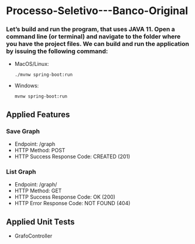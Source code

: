 # Processo-Seletivo---Banco-Original

### Let’s build and run the program, that uses JAVA 11. Open a command line (or terminal) and navigate to the folder where you have the project files. We can build and run the application by issuing the following command:

* MacOS/Linux:
  
    `./mvnw spring-boot:run`
  

* Windows:
  
     `mvnw spring-boot:run`

## Applied Features

### Save Graph
- Endpoint: /graph
- HTTP Method: POST
- HTTP Success Response Code: CREATED (201)

### List Graph
- Endpoint: /graph/<graphId>
- HTTP Method: GET
- HTTP Success Response Code: OK (200)
- HTTP Error Response Code: NOT FOUND (404)

## Applied Unit Tests

- GrafoController

